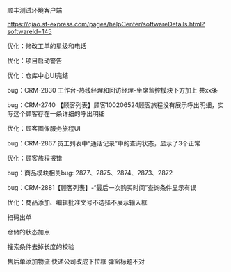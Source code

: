 顺丰测试环境客户端

https://qiao.sf-express.com/pages/helpCenter/softwareDetails.html?softwareId=145







优化：修改工单的星级和电话

优化：项目启动警告

优化：仓库中心UI完结

bug：CRM-2830 工作台-热线经理和回访经理-坐席监控模块下方加上 共xx条

bug：CRM-2740 【顾客列表】顾客100206524顾客旅程没有展示呼出明细，实际这个顾客存在一条详细的呼出明细

优化：顾客画像服务旅程UI

bug：CRM-2867 员工列表中“通话记录”中的查询状态，显示了3个正常

优化：顾客旅程报错

bug：商品模块相关bug: 2877、2875、2874、2873、2872



bug：CRM-2881【顾客列表】-“最后一次购买时间”查询条件显示有误

优化：商品添加、编辑批准文号不选择不展示输入框

 





扫码出单

仓储的状态加点

搜索条件去掉长度的校验

售后单添加物流   快递公司改成下拉框   弹窗标题不对



